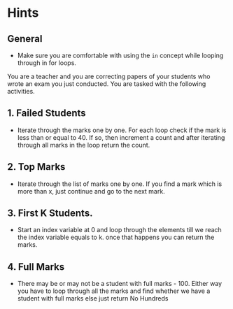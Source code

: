 # Hints

## General

- Make sure you are comfortable with using the `in` concept while looping through in for loops.

You are a teacher and you are correcting papers of your students who wrote an exam you just conducted. You are tasked with the following activities.

## 1. Failed Students

- Iterate through the marks one by one. For each loop check if the mark is less than or equal to 40. If so, then increment a count and after iterating through all marks in the loop return the count.

## 2. Top Marks

- Iterate through the list of marks one by one. If you find a mark which is more than x, just continue and go to the next mark.

## 3. First K Students.

- Start an index variable at 0 and loop through the elements till we reach the index variable equals to k. once that happens you can return the marks.

## 4. Full Marks

- There may be or may not be a student with full marks - 100. Either way you have to loop through all the marks and find whether we have a student with full marks else just return No Hundreds
